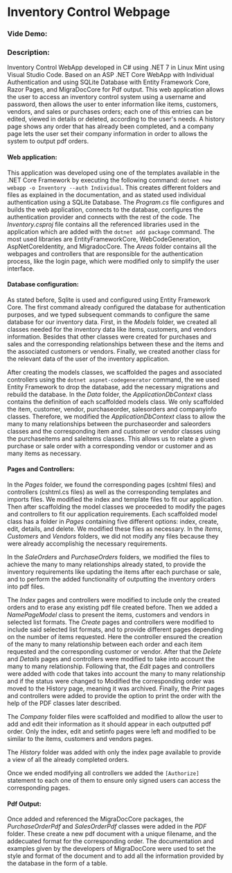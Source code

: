 # Inventory Control Webpage

### Vide Demo: <URL>
### Description:

Inventory Control WebApp developed in C# using .NET 7 in Linux Mint using Visual Studio Code. Based on an ASP .NET Core WebApp with Individual Authentication and using SQLite Database with Entity Framework Core, Razor Pages, and MigraDocCore for Pdf output. This web application allows the user to access an inventory control system using a username and password, then allows the user to enter information like items, customers, vendors, and sales or purchases orders; each one of this entries can be edited, viewed in details or deleted, according to the user's needs. A history page shows any order that has already been completed, and a company page lets the user set their company information in order to allows the system to output pdf orders.

#### Web application:

This application was developed using one of the templates available in the .NET Core Framework by executing the following command: `dotnet new webapp -o Inventory --auth Individual`. This creates different folders and files as explained in the documentation, and as stated used individual authentication using a SQLite Database. The *Program.cs* file configures and builds the web application, connects to the database, configures the authentication provider and connects with the rest of the code. The *Inventory.csproj* file contains all the referenced libraries used in the application which are added with the `dotnet add package` command. The most used libraries are EntityFrameworkCore, WebCodeGeneration, AspNetCoreIdentity, and MigradocCore. The *Areas* folder contains all the webpages and controllers that are responsible for the authentication process, like the login page, which were modified only to simplify the user interface.

#### Database configuration:

As stated before, Sqlite is used and configured using Entity Framework Core. The first command already configured the database for authentication purposes, and we typed subsequent commands to configure the same database for our inventory data. First, in the *Models* folder, we created all classes needed for the inventory data like items, customers, and vendors information. Besides that other classes were created for purchases and sales and the corresponding relationships between these and the items and the associated customers or vendors. Finally, we created another class for the relevant data of the user of the inventory application.

After creating the models classes, we scaffolded the pages and associated controllers using the `dotnet aspnet-codegenerator` command, the we used Entity Framework to drop the database, add the necessary migrations and rebuild the database. In the *Data* folder, the *ApplicationDbContext* class contains the definition of each scaffolded models class. We only scaffolded the item, customer, vendor, purchaseorder, salesorders and companyinfo classes. Therefore, we modified the *ApplicationDbContext* class to allow the many to many relationships between the purchaseorder and saleorders classes and the corresponding item and customer or vendor classes using the purchaseitems and saleitems classes. This allows us to relate a given purchase or sale order with a corresponding vendor or customer and as many items as necessary.

#### Pages and Controllers:

In the *Pages* folder, we found the corresponding pages (cshtml files) and controllers (cshtml.cs files) as well as the corresponding templates and imports files. We modified the index and template files to fit our application. Then after scaffolding the model classes we proceeded to modify the pages and controllers to fit our application requirements. Each scaffolded model class has a folder in *Pages* containing five different options: index, create, edit, details, and delete. We modified these files as necessary. In the *Items*, *Customers* and *Vendors* folders, we did not modify any files because they were already accomplishig the necessary requirements.

In the *SaleOrders* and *PurchaseOrders* folders, we modified the files to achieve the many to many relationships already stated, to provide the inventory requirements like updating the items after each purchase or sale, and to perform the added functionality of outputting the inventory orders into pdf files.

The *Index* pages and controllers were modified to include only the created orders and to erase any existing pdf file created before. Then we added a *NamePageModel* class to present the items, customers and vendors in selected list formats. The *Create* pages and controllers were modified to include said selected list formats, and to provide different pages depending on the number of items requested. Here the controller ensured the creation of the many to many relationship between each order and each item requested and the corresponding customer or vendor. After that the *Delete* and *Details* pages and controllers were modified to take into account the many to many relationship. Following that, the *Edit* pages and controllers were added with code that takes into account the many to many relationship and if the status were changed to Modified the corresponding order was moved to the History page, meaning it was archived. Finally, the *Print* pages and controllers were added to provide the option to print the order with the help of the PDF classes later described.

The *Company* folder files were scaffolded and modified to allow the user to add and edit their information as it should appear in each outputted pdf order. Only the index, edit and setinfo pages were left and modified to be similar to the items, customers and vendors pages.

The *History* folder was added with only the index page available to provide a view of all the already completed orders.

Once we ended modifying all controllers we added the `[Authorize]` statement to each one of them to ensure only signed users can access the corresponding pages.

#### Pdf Output:

Once added and referenced the MigraDocCore packages, the *PurchaseOrderPdf* and *SalesOrderPdf* classes were added in the *PDF* folder. These create a new pdf document with a unique filename, and the addecuated format for the corresponding order. The documentation and examples given by the developers of MigraDocCore were used to set the style and format of the document and to add all the information provided by the database in the form of a table.